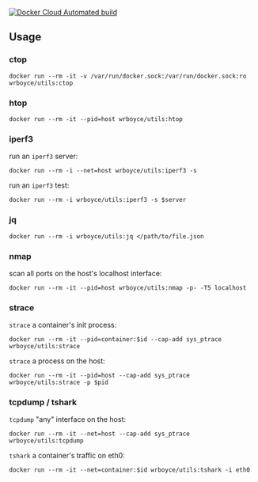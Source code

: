 [![Docker Cloud Automated build](https://img.shields.io/docker/cloud/automated/wrboyce/utils)](https://hub.docker.com/r/wrboyce/utils)

## Usage

### ctop

```
docker run --rm -it -v /var/run/docker.sock:/var/run/docker.sock:ro wrboyce/utils:ctop
```

### htop

```
docker run --rm -it --pid=host wrboyce/utils:htop
```

### iperf3

run an `iperf3` server:

```
docker run --rm -i --net=host wrboyce/utils:iperf3 -s
```

run an `iperf3` test:

```
docker run --rm -i wrboyce/utils:iperf3 -s $server
```

### jq

```
docker run --rm -i wrboyce/utils:jq </path/to/file.json
```

### nmap

scan all ports on the host's localhost interface:

```
docker run --rm -it --pid=host wrboyce/utils:nmap -p- -T5 localhost
```

### strace

`strace` a container's init process:

```
docker run --rm -it --pid=container:$id --cap-add sys_ptrace wrboyce/utils:strace
```

`strace` a process on the host:

```
docker run --rm -it --pid=host --cap-add sys_ptrace wrboyce/utils:strace -p $pid
```

### tcpdump / tshark

`tcpdump` "any" interface on the host:

```
docker run --rm -it --net=host --cap-add sys_ptrace wrboyce/utils:tcpdump
```

`tshark` a container's traffic on eth0:

```
docker run --rm -it --net=container:$id wrboyce/utils:tshark -i eth0
```
